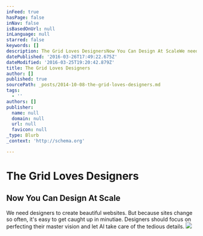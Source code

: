 ```yaml
---
inFeed: true
hasPage: false
inNav: false
isBasedOnUrl: null
inLanguage: null
starred: false
keywords: []
description: The Grid Loves DesignersNow You Can Design At ScaleWe need designers to create beautiful websites.
datePublished: '2016-03-26T17:49:22.675Z'
dateModified: '2016-03-25T19:20:42.879Z'
title: The Grid Loves Designers
author: []
published: true
sourcePath: _posts/2014-10-08-the-grid-loves-designers.md
tags:
  - ''
authors: []
publisher:
  name: null
  domain: null
  url: null
  favicon: null
_type: Blurb
_context: 'http://schema.org'

---
```

# The Grid Loves Designers

## Now You Can Design At Scale

We need designers to create beautiful websites. But because sites change so often, it's easy to get caught up in minutiae. Designers should focus on perfecting their master vision and let AI take care of the tedious details.
![](https://s3-us-west-2.amazonaws.com/cdn.thegrid.io/posts/designers-02.jpg)